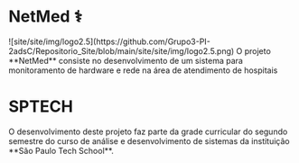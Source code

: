 <h1>NetMed ⚕️</h1>
![site/site/img/logo2.5](https://github.com/Grupo3-PI-2adsC/Repositorio_Site/blob/main/site/site/img/logo2.5.png)
O projeto **NetMed** consiste no desenvolvimento de um sistema para monitoramento de hardware e rede na área de atendimento de hospitais

<h1>SPTECH</h1>
O desenvolvimento deste projeto faz parte da grade curricular do segundo semestre do curso de análise e desenvolvimento de sistemas da instituição **São Paulo Tech School**.
